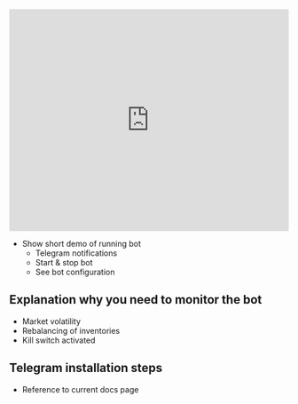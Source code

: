 <iframe style="width:100%; min-height:400px;" src="https://www.youtube.com/embed/t3Su_F_SY_0" frameborder="0" allow="accelerometer; autoplay; encrypted-media; gyroscope; picture-in-picture" allowfullscreen></iframe>

- Show short demo of running bot
    - Telegram notifications
    - Start & stop bot
    - See bot configuration

## Explanation why you need to monitor the bot

- Market volatility
- Rebalancing of inventories
- Kill switch activated

## Telegram installation steps

- Reference to current docs page